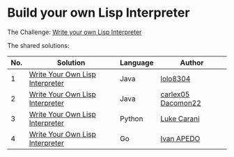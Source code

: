 # Build your own Lisp Interpreter

The Challenge: [Write your own Lisp Interpreter](https://codingchallenges.fyi/challenges/challenge-lisp)

The shared solutions:

| No. | Solution | Language | Author |
|-----|----------|----------|--------|
| 1 | [Write Your Own Lisp Interpreter](https://github.com/lolo8304/coding-challenge/tree/main/no-30) | Java | [lolo8304](https://github.com/lolo8304) |
| 2 | [Write Your Own Lisp Interpreter](https://github.com/carlex05/lisp-interpreter) | Java | [carlex05](https://github.com/carlex05) [Dacomon22](https://github.com/Dacomon22) |
| 3 | [Write Your Own Lisp Interpreter](https://github.com/lwcarani/py-lisp-interpreter) | Python | [Luke Carani](https://github.com/lwcarani) |
| 4 | [Write Your Own Lisp Interpreter](https://github.com/IvanGael/Go-LispInterpreter) | Go | [Ivan APEDO](https://github.com/IvanGael) |


